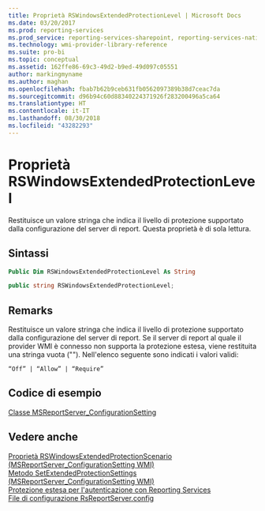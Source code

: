 ```yaml
---
title: Proprietà RSWindowsExtendedProtectionLevel | Microsoft Docs
ms.date: 03/20/2017
ms.prod: reporting-services
ms.prod_service: reporting-services-sharepoint, reporting-services-native
ms.technology: wmi-provider-library-reference
ms.suite: pro-bi
ms.topic: conceptual
ms.assetid: 162ffe86-69c3-49d2-b9ed-49d097c05551
author: markingmyname
ms.author: maghan
ms.openlocfilehash: fbab7b62b9ceb631fb0562097389b38d7ceac7da
ms.sourcegitcommit: d96b94c60d88340224371926f283200496a5ca64
ms.translationtype: HT
ms.contentlocale: it-IT
ms.lasthandoff: 08/30/2018
ms.locfileid: "43282293"
---
```

# <a name="rswindowsextendedprotectionlevel-property"></a>Proprietà RSWindowsExtendedProtectionLevel
  Restituisce un valore stringa che indica il livello di protezione supportato dalla configurazione del server di report. Questa proprietà è di sola lettura.  
  
## <a name="syntax"></a>Sintassi  
  
```vb  
Public Dim RSWindowsExtendedProtectionLevel As String  
```  
  
```csharp  
public string RSWindowsExtendedProtectionLevel;  
```  
  
## <a name="remarks"></a>Remarks  
 Restituisce un valore stringa che indica il livello di protezione supportato dalla configurazione del server di report. Se il server di report al quale il provider WMI è connesso non supporta la protezione estesa, viene restituita una stringa vuota (""). Nell'elenco seguente sono indicati i valori validi:  
  
 `“Off” | “Allow” | “Require”`  
  
## <a name="example-code"></a>Codice di esempio  
 [Classe MSReportServer_ConfigurationSetting](../../reporting-services/wmi-provider-library-reference/msreportserver-configurationsetting-class.md)  
  
## <a name="see-also"></a>Vedere anche  
 [Proprietà RSWindowsExtendedProtectionScenario &#40;MSReportServer_ConfigurationSetting WMI&#41;](../../reporting-services/wmi-provider-library-reference/rswindowsextendedprotectionscenario-property.md)   
 [Metodo SetExtendedProtectionSettings &#40;MSReportServer_ConfigurationSetting WMI&#41;](../../reporting-services/wmi-provider-library-reference/configurationsetting-method-setextendedprotectionsettings.md)   
 [Protezione estesa per l'autenticazione con Reporting Services](../../reporting-services/security/extended-protection-for-authentication-with-reporting-services.md)   
 [File di configurazione RsReportServer.config](../../reporting-services/report-server/rsreportserver-config-configuration-file.md)  
  
  
